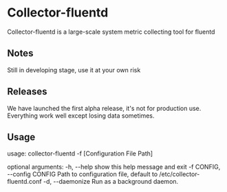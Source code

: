 Collector-fluentd
====================

Collector-fluentd is a large-scale system metric collecting tool for fluentd

Notes
--------

Still in developing stage, use it at your own risk

Releases
--------

We have launched the first alpha release, it's not for production use.
Everything work well except losing data sometimes.


Usage
---------

usage: collector-fluentd -f [Configuration File Path]

optional arguments:
  -h, --help            show this help message and exit
  -f CONFIG, --config CONFIG
                        Path to configuration file, default to /etc/collector-
                        fluentd.conf
  -d, --daemonize       Run as a background daemon.